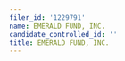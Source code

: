 ```yaml
---
filer_id: '1229791'
name: EMERALD FUND, INC.
candidate_controlled_id: ''
title: EMERALD FUND, INC.
---
```

